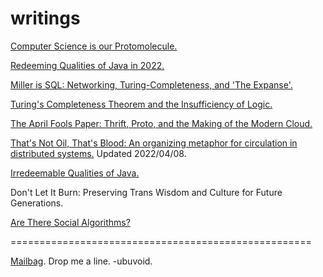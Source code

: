 # writings

[Computer Science is our Protomolecule.](./protomolecule/index.md)

[Redeeming Qualities of Java in 2022.](./java/redeeming_qualities_of_java_in_2022.md)

[Miller is SQL: Networking, Turing-Completeness, and 'The Expanse'.](./miller/miller_is_sql.md)

[Turing's Completeness Theorem and the Insufficiency of Logic.](./completeness/insufficiency_of_logic.md)

[The April Fools Paper: Thrift, Proto, and the Making of the Modern Cloud.](./april/thrift.md)

[That's Not Oil, That's Blood: An organizing metaphor for circulation in distributed systems.](./thats_not_oil/thats_not_oil.md) Updated 2022/04/08.

[Irredeemable Qualities of Java.](./java/irredeemable_qualities.md)

Don't Let It Burn: Preserving Trans Wisdom and Culture for Future Generations.

[Are There Social Algorithms?](./social/are_there_social_algorithms.md)

====================================================

[Mailbag](https://github.com/ubuvoid/writings/issues). Drop me a line. -ubuvoid.

